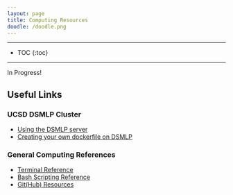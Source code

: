 ```yaml
---
layout: page
title: Computing Resources
doodle: /doodle.png
---
```


---
* TOC
{:toc}

---

In Progress!

## Useful Links

### UCSD DSMLP Cluster

* [Using the DSMLP server](https://support.ucsd.edu/its?id=kb_category&kb_category=7defd803db49fb08bd30f6e9af961979)
* [Creating your own dockerfile on DSMLP](https://github.com/ucsd-ets/datahub-example-notebook)

### General Computing References

* [Terminal Reference](https://www.educative.io/blog/bash-shell-command-cheat-sheet)
* [Bash Scripting Reference](https://devhints.io/bash)
* [Git(Hub) Resources](https://try.github.io/)

